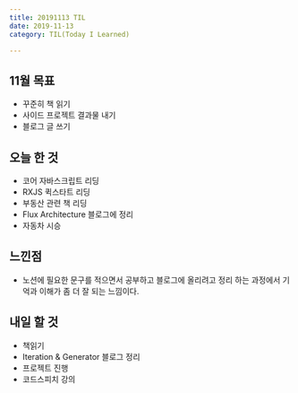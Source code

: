 ```yaml
---
title: 20191113 TIL
date: 2019-11-13
category: TIL(Today I Learned)

---
```


## 11월 목표

- 꾸준히 책 읽기
- 사이드 프로젝트 결과물 내기
- 블로그 글 쓰기

## 오늘 한 것

- 코어 자바스크립트 리딩
- RXJS 퀵스타트 리딩
- 부동산 관련 책 리딩
- Flux Architecture 블로그에 정리
- 자동차 시승


## 느낀점

- 노션에 필요한 문구를 적으면서 공부하고 블로그에 올리려고 정리 하는 과정에서
  기억과 이해가 좀 더 잘 되는 느낌이다.


## 내일 할 것

- 책읽기
- Iteration & Generator 블로그 정리
- 프로젝트 진행
- 코드스피치 강의

